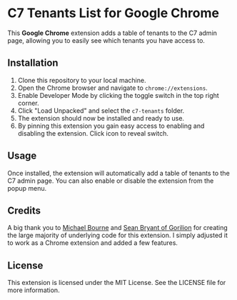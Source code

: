 # C7 Tenants List for Google Chrome

This **Google Chrome** extension adds a table of tenants to the C7 admin page, allowing you to easily see which tenants you have access to.

## Installation

1. Clone this repository to your local machine.
2. Open the Chrome browser and navigate to `chrome://extensions`.
3. Enable Developer Mode by clicking the toggle switch in the top right corner.
4. Click "Load Unpacked" and select the `c7-tenants` folder.
5. The extension should now be installed and ready to use.
6. By pinning this extension you gain easy access to enabling and disabling the extension. Click icon to reveal switch.

## Usage

Once installed, the extension will automatically add a table of tenants to the C7 admin page. You can also enable or disable the extension from the popup menu.

## Credits
A big thank you to [Michael Bourne](https://github.com/michaelbourne) and [Sean Bryant of Gorilion](https://www.gorilion.com/) for creating the large majority of underlying code for this extension. I simply adjusted it to work as a Chrome extension and added a few features.

## License

This extension is licensed under the MIT License. See the LICENSE file for more information.
